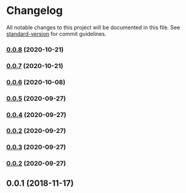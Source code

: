 # Changelog

All notable changes to this project will be documented in this file. See [standard-version](https://github.com/conventional-changelog/standard-version) for commit guidelines.

### [0.0.8](https://github.com/adinvadim/nuxt-segment-analytics/compare/v0.0.7...v0.0.8) (2020-10-21)

### [0.0.7](https://github.com/adinvadim/nuxt-segment-analytics/compare/v0.0.6...v0.0.7) (2020-10-21)

### [0.0.6](https://github.com/adinvadim/nuxt-segment-analytics/compare/v0.0.5...v0.0.6) (2020-10-08)

### [0.0.5](https://github.com/adinvadim/nuxt-segment-analytics/compare/v0.0.4...v0.0.5) (2020-09-27)

### [0.0.4](https://github.com/adinvadim/nuxt-segment-analytics/compare/v0.0.3...v0.0.4) (2020-09-27)

### [0.0.2](https://github.com/adinvadim/nuxt-segment-analytics/compare/v0.0.3...v0.0.2) (2020-09-27)

### [0.0.3](https://github.com/adinvadim/nuxt-segment-analytics/compare/v0.0.2...v0.0.3) (2020-09-27)

### [0.0.2](https://github.com///compare/v0.0.1...v0.0.2) (2020-09-27)

<a name="0.0.1"></a>
## 0.0.1 (2018-11-17)
